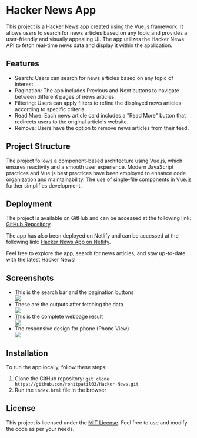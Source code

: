 <h1>Hacker News App</h1>

<p>This project is a Hacker News app created using the Vue.js framework. It allows users to search for news articles based on any topic and provides a user-friendly and visually appealing UI. The app utilizes the Hacker News API to fetch real-time news data and display it within the application.</p>

<h2>Features</h2>

<ul>
  <li>Search: Users can search for news articles based on any topic of interest.</li>
  <li>Pagination: The app includes Previous and Next buttons to navigate between different pages of news articles.</li>
  <li>Filtering: Users can apply filters to refine the displayed news articles according to specific criteria.</li>
  <li>Read More: Each news article card includes a "Read More" button that redirects users to the original article's website.</li>
  <li>Remove: Users have the option to remove news articles from their feed.</li>
</ul>

<h2>Project Structure</h2>

<p>The project follows a component-based architecture using Vue.js, which ensures reactivity and a smooth user experience. Modern JavaScript practices and Vue.js best practices have been employed to enhance code organization and maintainability. The use of single-file components in Vue.js further simplifies development.</p>

<h2>Deployment</h2>

<p>The project is available on GitHub and can be accessed at the following link: <a href="https://github.com/rohitpatil03/Hacker-News">GitHub Repository</a>.</p>

<p>The app has also been deployed on Netlify and can be accessed at the following link: <a href="https://hacker-news-vue-app.netlify.app/#/">Hacker News App on Netlify</a>.</p>

<p>Feel free to explore the app, search for news articles, and stay up-to-date with the latest Hacker News!</p>

<h2>Screenshots</h2>

<!-- Include relevant screenshots of the app here, showcasing the UI and its features. -->
<ul>
  <li>This is the search bar and the pagination buttons</li>
  <img src="https://github.com/rohitpatil03/Hacker-News/assets/101471692/fc91af9a-f9ad-459b-84c6-baff65088935">

  <li>These are the outputs after fetching the data</li>
  <img src="https://github.com/rohitpatil03/Hacker-News/assets/101471692/a6710237-c39a-4260-a12c-d732ca364bf2">

  
  <li>This is the complete webpage result</li>
  <img src="https://github.com/rohitpatil03/Hacker-News/assets/101471692/dfdfda4c-0373-4502-ad27-9c19bfe5230b">

  <li>The responsive design for phone (Phone View)</li>
  <img src="https://github.com/rohitpatil03/Hacker-News/assets/101471692/b844991b-c1c6-43de-a16a-67060b47cc23">

</ul>

<h2>Installation</h2>

<p>To run the app locally, follow these steps:</p>

<ol>
  <li>Clone the GitHub repository: <code>git clone https://github.com/rohitpatil03/Hacker-News.git</code></li>
  <li>Run the <code>index.html</code> file in the browser</li>
</ol>

<h2>License</h2>

<p>This project is licensed under the <a href="https://opensource.org/licenses/MIT">MIT License</a>. Feel free to use and modify the code as per your needs.</p>
